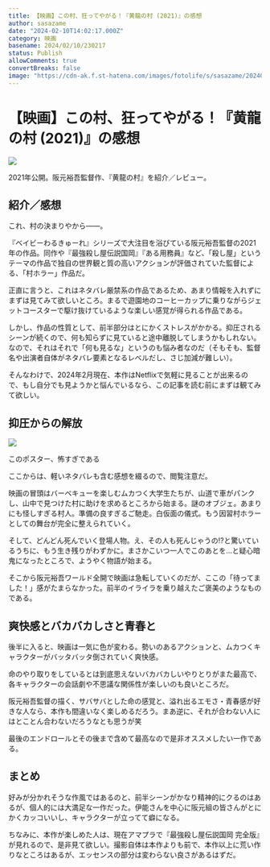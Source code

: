 ```yaml
---
title: 【映画】この村、狂ってやがる！『黄龍の村 (2021)』の感想
author: sasazame
date: "2024-02-10T14:02:17.000Z"
category: 映画
basename: 2024/02/10/230217
status: Publish
allowComments: true
convertBreaks: false
image: "https://cdn-ak.f.st-hatena.com/images/fotolife/s/sasazame/20240210/20240210230049.png"
---
```

# 【映画】この村、狂ってやがる！『黄龍の村 (2021)』の感想

![](https://cdn-ak.f.st-hatena.com/images/fotolife/s/sasazame/20240210/20240210230049.png)

2021年公開。阪元裕吾監督作、『黄龍の村』を紹介／レビュー。

<!-- Extended Body -->

## 紹介／感想

これ、村の決まりやから――。

『ベイビーわるきゅーれ』シリーズで大注目を浴びている阪元裕吾監督の2021年の作品。同作や『最強殺し屋伝説国岡』『ある用務員』など、「殺し屋」というテーマの作品で独自の世界観と質の高いアクションが評価されていた監督による、「村ホラー」作品だ。

正直に言うと、これはネタバレ厳禁系の作品であるため、あまり情報を入れずにまずは見てみて欲しいところ。まるで遊園地のコーヒーカップに乗りながらジェットコースターで駆け抜けているような楽しい感覚が得られる作品である。

しかし、作品の性質として、前半部分はとにかくストレスがかかる。抑圧されるシーンが続くので、何も知らずに見ていると途中離脱してしまうかもしれない。なので、それはそれで「何も見るな」というのも悩み者なのだ（そもそも、監督名や出演者自体がネタバレ要素となるレベルだし、さじ加減が難しい）。

そんなわけで、2024年2月現在、本作はNetflixで気軽に見ることが出来るので、もし自分でも見ようかと悩んでいるなら、この記事を読む前にまずは観てみて欲しい。

## 抑圧からの解放

![](https://cdn-ak.f.st-hatena.com/images/fotolife/s/sasazame/20240210/20240210230103.png)

このポスター、怖すぎである

ここからは、軽いネタバレも含む感想を綴るので、閲覧注意だ。

映画の冒頭はバーベキューを楽しむムカつく大学生たちが、山道で車がパンクし、山中で見つけた村に助けを求めるところから始まる。謎のオブジェ。あまりにも怪しすぎる村人。準備の良すぎるご馳走。白仮面の儀式。もう因習村ホラーとしての舞台が完全に整えられていく。

そして、どんどん死んでいく登場人物。え、その人も死んじゃうの⁉と驚いているうちに、もう生き残りがわずかに。まさかこいつ一人でこのあとを…と疑心暗鬼になったところで、ようやく物語が始まる。

そこから阪元裕吾ワールド全開で映画は急転していくのだが、ここの「待ってました！」感がたまらなかった。前半のイライラを乗り越えたご褒美のようなものである。

## 爽快感とバカバカしさと青春と

後半に入ると、映画は一気に色が変わる。勢いのあるアクションと、ムカつくキャラクターがバッタバッタ倒されていく爽快感。

命のやり取りをしているとは到底思えないバカバカしいやりとりがまた最高で、各キャラクターの会話劇や不思議な関係性が楽しいのも良いところだ。

阪元裕吾監督の描く、サバサバとした命の感覚と、溢れ出るエモさ・青春感が好きな人なら、本作も間違いなく楽しめるだろう。まあ逆に、それが合わない人にはとことん合わないだろうなとも思うが笑

最後のエンドロールとその後まで含めて最高なので是非オススメしたい一作である。

## まとめ

好みが分かれそうな作風ではあるのと、前半シーンがかなり精神的にクるのはあるが、個人的には大満足な一作だった。伊能さんを中心に阪元組の皆さんがとにかくカッコいいし、キャラクターが立ってて癖になる。

ちなみに、本作が楽しめた人は、現在アマプラで『最強殺し屋伝説国岡 完全版』が見れるので、是非見て欲しい。撮影自体は本作よりも前で、本作以上に荒い作りなところはあるが、エッセンスの部分は変わらない良さがあるはずだ。